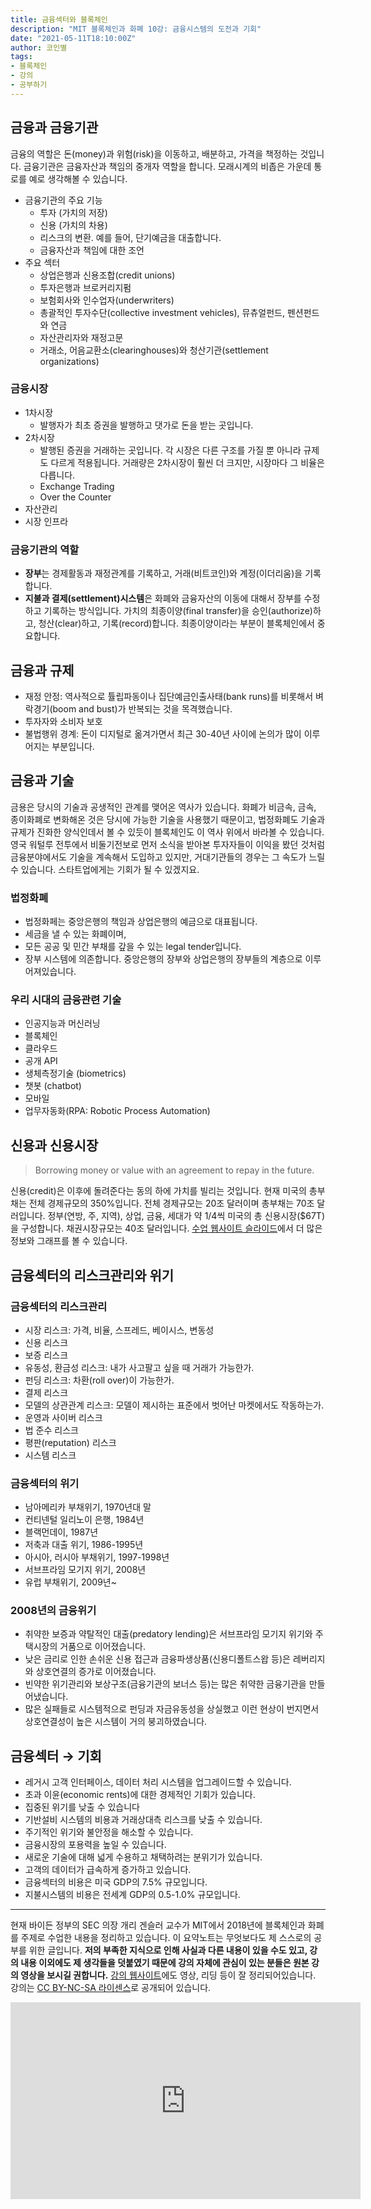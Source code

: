 ```yaml
---
title: 금융섹터와 블록체인
description: "MIT 블록체인과 화폐 10강: 금융시스템의 도전과 기회"
date: "2021-05-11T18:10:00Z"
author: 코인별
tags: 
- 블록체인
- 강의
- 공부하기
---
```


## 금융과 금융기관
금융의 역할은 돈(money)과 위험(risk)을 이동하고, 배분하고, 가격을 책정하는 것입니다. 금융기관은 금융자산과 책임의 중개자 역할을 합니다. 모래시계의 비좁은 가운데 통로를 예로 생각해볼 수 있습니다. 

- 금융기관의 주요 기능
  - 투자 (가치의 저장)
  - 신용 (가치의 차용)
  - 리스크의 변환. 예를 들어, 단기예금을 대출합니다.
  - 금융자산과 책임에 대한 조언
- 주요 섹터
  - 상업은행과 신용조합(credit unions)
  - 투자은행과 브로커리지펌
  - 보험회사와 인수업자(underwriters)
  - 총괄적인 투자수단(collective investment vehicles), 뮤츄얼펀드, 펜션펀드와 연금
  - 자산관리자와 재정고문
  - 거래소, 어음교환소(clearinghouses)와 청산기관(settlement organizations)

### 금융시장
- 1차시장
  - 발행자가 최초 증권을 발행하고 댓가로 돈을 받는 곳입니다.
- 2차시장
  - 발행된 증권을 거래하는 곳입니다. 각 시장은 다른 구조를 가질 뿐 아니라 규제도 다르게 적용됩니다. 거래량은 2차시장이 훨씬 더 크지만, 시장마다 그 비율은 다릅니다.
  - Exchange Trading
  - Over the Counter
- 자산관리
- 시장 인프라

### 금융기관의 역할
- **장부**는 경제활동과 재정관계를 기록하고, 거래(비트코인)와 계정(이더리움)을 기록합니다.
- **지불과 결제(settlement)시스템**은 화폐와 금융자산의 이동에 대해서 장부를 수정하고 기록하는 방식입니다. 가치의 최종이양(final transfer)을 승인(authorize)하고, 청산(clear)하고, 기록(record)합니다. 최종이양이라는 부분이 블록체인에서 중요합니다. 

## 금융과 규제
- 재정 안정: 역사적으로 튤립파동이나 집단예금인출사태(bank runs)를 비롯해서 벼락경기(boom and bust)가 반복되는 것을 목격했습니다.
- 투자자와 소비자 보호
- 불법행위 경계: 돈이 디지털로 옮겨가면서 최근 30-40년 사이에 논의가 많이 이루어지는 부분입니다.

## 금융과 기술
금용은 당시의 기술과 공생적인 관계를 맺어온 역사가 있습니다. 화폐가 비금속, 금속, 종이화폐로 변화해온 것은 당시에 가능한 기술을 사용했기 때문이고, 법정화폐도 기술과 규제가 진화한 양식인데서 볼 수 있듯이 블록체인도 이 역사 위에서 바라볼 수 있습니다. 영국 워털루 전투에서 비둘기전보로 먼저 소식을 받아본 투자자들이 이익을 봤던 것처럼 금융분야에서도 기술을 계속해서 도입하고 있지만, 거대기관들의 경우는 그 속도가 느릴 수 있습니다. 스타트업에게는 기회가 될 수 있겠지요.

### 법정화폐
- 법정화페는 중앙은행의 책임과 상업은행의 예금으로 대표됩니다. 
- 세금을 낼 수 있는 화폐이며, 
- 모든 공공 및 민간 부채를 갚을 수 있는 legal tender입니다. 
- 장부 시스템에 의존합니다. 중앙은행의 장부와 상업은행의 장부들의 계층으로 이루어져있습니다.

### 우리 시대의 금융관련 기술
- 인공지능과 머신러닝
- 블록체인
- 클라우드
- 공개 API
- 생체측정기술 (biometrics)
- 챗봇 (chatbot)
- 모바일
- 업무자동화(RPA: Robotic Process Automation)

## 신용과 신용시장

> Borrowing money or value with an agreement to repay in the future.

신용(credit)은 이후에 돌려준다는 동의 하에 가치를 빌리는 것입니다. 현재 미국의 총부채는 전체 경제규모의 350%입니다. 전체 경제규모는 20조 달러이며 총부채는 70조 달러입니다. 정부(연방, 주, 지역), 상업, 금융, 세대가 약 1/4씩 미국의 총 신용시장($67T)을 구성합니다. 채권시장규모는 40조 달러입니다. [수업 웹사이트 슬라이드](https://ocw.mit.edu/courses/sloan-school-of-management/15-s12-blockchain-and-money-fall-2018/lecture-slides/MIT15_S12F18_ses10.pdf)에서 더 많은 정보와 그래프를 볼 수 있습니다.

## 금융섹터의 리스크관리와 위기

### 금융섹터의 리스크관리
- 시장 리스크: 가격, 비율, 스프레드, 베이시스, 변동성
- 신용 리스크
- 보증 리스크
- 유동성, 환금성 리스크: 내가 사고팔고 싶을 때 거래가 가능한가.
- 펀딩 리스크: 차환(roll over)이 가능한가.
- 결제 리스크
- 모델의 상관관계 리스크: 모델이 제시하는 표준에서 벗어난 마켓에서도 작동하는가.
- 운영과 사이버 리스크
- 법 준수 리스크
- 평판(reputation) 리스크
- 시스템 리스크

### 금융섹터의 위기
- 남아메리카 부채위기, 1970년대 말
- 컨티넨털 일리노이 은행, 1984년
- 블랙먼데이, 1987년
- 저축과 대출 위기, 1986-1995년
- 아시아, 러시아 부채위기, 1997-1998년
- 서브프라임 모기지 위기, 2008년
- 유럽 부채위기, 2009년~

### 2008년의 금융위기
- 취약한 보증과 약탈적인 대출(predatory lending)은 서브프라임 모기지 위기와 주택시장의 거품으로 이어졌습니다.
- 낮은 금리로 인한 손쉬운 신용 접근과 금융파생상품(신용디폴트스왑 등)은 레버리지와 상호연결의 증가로 이어졌습니다.
- 빈약한 위기관리와 보상구조(금융기관의 보너스 등)는 많은 취약한 금융기관을 만들어냈습니다.
- 많은 실패들로 시스템적으로 펀딩과 자금유동성을 상실했고 이런 현상이 번지면서 상호연결성이 높은 시스템이 거의 붕괴하였습니다.

## 금융섹터 → 기회
- 레거시 고객 인터페이스, 데이터 처리 시스템을 업그레이드할 수 있습니다.
- 초과 이윤(economic rents)에 대한 경제적인 기회가 있습니다.
- 집중된 위기를 낮출 수 있습니다
- 기반설비 시스템의 비용과 거래상대측 리스크를 낮출 수 있습니다.
- 주기적인 위기와 불안정을 해소할 수 있습니다.
- 금융시장의 포용력을 높일 수 있습니다.
- 새로운 기술에 대해 넓게 수용하고 채택하려는 분위기가 있습니다.
- 고객의 데이터가 급속하게 증가하고 있습니다.
- 금융섹터의 비용은 미국 GDP의 7.5% 규모입니다.
- 지불시스템의 비용은 전세계 GDP의 0.5-1.0% 규모입니다.

---
현재 바이든 정부의 SEC 의장 개리 겐슬러 교수가 MIT에서 2018년에 블록체인과 화폐를 주제로 수업한 내용을 정리하고 있습니다. 이 요약노트는 무엇보다도 제 스스로의 공부를 위한 글입니다. **저의 부족한 지식으로 인해 사실과 다른 내용이 있을 수도 있고, 강의 내용 이외에도 제 생각들을 덧붙였기 때문에 강의 자체에 관심이 있는 분들은 원본 강의 영상을 보시길 권합니다.** [강의 웹사이트](https://ocw.mit.edu/courses/sloan-school-of-management/15-s12-blockchain-and-money-fall-2018/video-lectures/)에도 영상, 리딩 등이 잘 정리되어있습니다. 강의는 [CC BY-NC-SA 라이센스](https://creativecommons.org/licenses/by-nc-sa/4.0/)로 공개되어 있습니다.

<iframe width="560" height="315" src="https://www.youtube.com/embed/l0vD_FBWk0g" title="YouTube video player" frameborder="0" allow="accelerometer; autoplay; clipboard-write; encrypted-media; gyroscope; picture-in-picture" allowfullscreen></iframe>